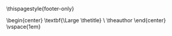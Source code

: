 <!-- Add this code inside the template in the section 'header and footer'
\newpairofpagestyles{footer-only}{
    \clearpairofpagestyles
    \setheadsepline{0pt}
    \setfootsepline{.4pt}
    \ifoot*{$if(footer-left)$$footer-left$$else$$for(author)$$author$$sep$, $endfor$$endif$}
    \cfoot*{$if(footer-center)$$footer-center$$else$$endif$}
    \ofoot*{$if(footer-right)$$footer-right$$else$\thepage$endif$}
    \addtokomafont{pageheadfoot}{\upshape}
} 
-->

\thispagestyle{footer-only}

\begin{center}
\textbf{\Large \thetitle} \\
\theauthor
\end{center}
\vspace{1em}
